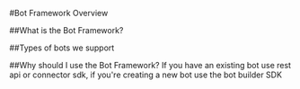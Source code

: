 <!-- 
NavPath: Bot Framework
LinkLabel: Bot Framework Overview
Url: bot-framework/documentation/overview
-->

#Bot Framework Overview

##What is the Bot Framework?

##Types of bots we support

##Why should I use the Bot Framework?
If you have an existing bot use rest api or connector sdk, if you're creating a new bot use the bot builder SDK


